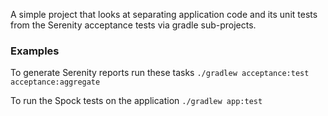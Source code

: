 A simple project that looks at separating application code and its unit tests from the Serenity acceptance tests via gradle sub-projects.

### Examples
To generate Serenity reports run these tasks
`./gradlew acceptance:test acceptance:aggregate`

To run the Spock tests on the application
`./gradlew app:test`
